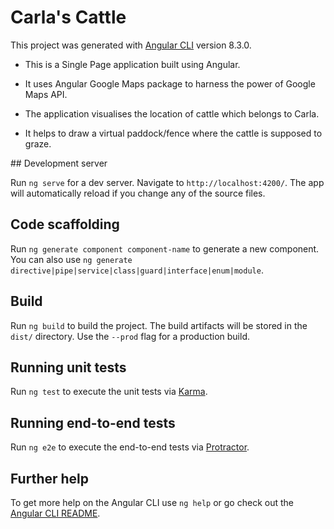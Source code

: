 # Carla's Cattle

This project was generated with [Angular CLI](https://github.com/angular/angular-cli) version 8.3.0.
<ul>
  <li>
    <p>This is a Single Page application built using Angular.</p>
  </li>
  <li>
    <p>It uses Angular Google Maps package to harness the power of Google Maps API.</p>
  </li>
  <li>
    <p>The application visualises the location of cattle which belongs to Carla.</p>
  </li>
  <li>
    <p>It helps to draw a virtual paddock/fence where the cattle is supposed to graze.</p>
  </li>
</ul>
## Development server

Run `ng serve` for a dev server. Navigate to `http://localhost:4200/`. The app will automatically reload if you change any of the source files.

## Code scaffolding

Run `ng generate component component-name` to generate a new component. You can also use `ng generate directive|pipe|service|class|guard|interface|enum|module`.

## Build

Run `ng build` to build the project. The build artifacts will be stored in the `dist/` directory. Use the `--prod` flag for a production build.

## Running unit tests

Run `ng test` to execute the unit tests via [Karma](https://karma-runner.github.io).

## Running end-to-end tests

Run `ng e2e` to execute the end-to-end tests via [Protractor](http://www.protractortest.org/).

## Further help

To get more help on the Angular CLI use `ng help` or go check out the [Angular CLI README](https://github.com/angular/angular-cli/blob/master/README.md).
